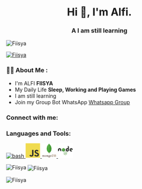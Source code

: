 <h1 align="center">Hi 👋, I'm Alfi.</h1>
<h3 align="center">A I am still learning </h3>

<p align="left"> <img src="https://komarev.com/ghpvc/?username=Fiisya&label=Profile%20views&color=0e75b6&style=flat" alt="Fiisya" /> </p>

<p align="left"> <a href="https://github.com/ryo-ma/github-profile-trophy"><img src="https://github-profile-trophy.vercel.app/?username=Fiisya" alt="Fiisya" /></a> </p>

### :man_technologist: About Me :
- I'm ALFI **FIISYA**
- My Daily Life **Sleep, Working and Playing Games**
- I am still learning
- Join my Group Bot WhatsApp [Whatsapp Group](https://chat.whatsapp.com/L5OUiV1WF5EJLU2fDjR62C)

<h3 align="left">Connect with me:</h3>
<p align="left">
</p>

<h3 align="left">Languages and Tools:</h3>
<p align="left"> <a href="https://www.gnu.org/software/bash/" target="_blank" rel="noreferrer"> <img src="https://www.vectorlogo.zone/logos/gnu_bash/gnu_bash-icon.svg" alt="bash" width="40" height="40"/> </a> <a href="https://developer.mozilla.org/en-US/docs/Web/JavaScript" target="_blank" rel="noreferrer"> <img src="https://raw.githubusercontent.com/devicons/devicon/master/icons/javascript/javascript-original.svg" alt="javascript" width="40" height="40"/> </a> <a href="https://www.mongodb.com/" target="_blank" rel="noreferrer"> <img src="https://raw.githubusercontent.com/devicons/devicon/master/icons/mongodb/mongodb-original-wordmark.svg" alt="mongodb" width="40" height="40"/> </a> <a href="https://nodejs.org" target="_blank" rel="noreferrer"> <img src="https://raw.githubusercontent.com/devicons/devicon/master/icons/nodejs/nodejs-original-wordmark.svg" alt="nodejs" width="40" height="40"/> </a> </p>

<p><img align="left" src="https://github-readme-stats.vercel.app/api/top-langs?username=Fiisya&show_icons=true&locale=en&layout=compact" alt="Fiisya" /></p>

<p>&nbsp;<img align="center" src="https://github-readme-stats.vercel.app/api?username=Fiisya&show_icons=true&locale=en" alt="Fiisya" /></p>

<p><img align="center" src="https://github-readme-streak-stats.herokuapp.com/?user=Fiisya&" alt="Fiisya" /></p>
